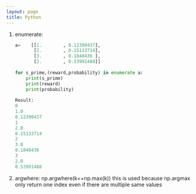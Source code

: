 ```yaml
---
layout: page
title: Python
---
```


1. enumerate:

   ```python
   a=    [[1.        , 0.12390437],
          [2.        , 0.15133714],
          [3.        , 0.1848436 ],
          [2.        , 0.53991488]]
        
   for s_prime,(reward,probability) in enumerate a:
       print(s_prime)
       print(reward)
       print(probability)
       
   Result:
   0
   1.0
   0.12390437
   1
   2.0
   0.15133714
   2
   3.0
   0.1848436
   3
   2.0
   0.53991488
   ```

2. argwhere: np.argwhere(k==np.max(k))  this is used because np.argmax only return one index even if there are multiple same values

   